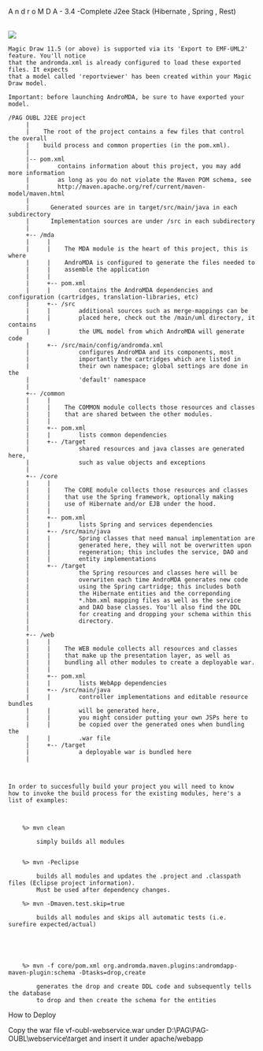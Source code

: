 A n d r o M D A  -  3.4 -Complete J2ee Stack (Hibernate , Spring , Rest)

   <br>
<img  src="https://github.com/ayman-elgharabawy/Andromda-Hibernate-ejb-spring-rest-fullstack-/blob/master/diagram1.jpg?raw=true" />
<br>


    Magic Draw 11.5 (or above) is supported via its 'Export to EMF-UML2' feature. You'll notice
    that the andromda.xml is already configured to load these exported files. It expects
    that a model called 'reportviewer' has been created within your Magic Draw model.

    Important: before launching AndroMDA, be sure to have exported your model.

    /PAG OUBL J2EE project
         |
         |    The root of the project contains a few files that control the overall
         |    build process and common properties (in the pom.xml).
         |
         |-- pom.xml
         |        contains information about this project, you may add more information
         |        as long as you do not violate the Maven POM schema, see
         |        http://maven.apache.org/ref/current/maven-model/maven.html
         |
         |      Generated sources are in target/src/main/java in each subdirectory
         |      Implementation sources are under /src in each subdirectory
         |
         +-- /mda
         |     |
         |     |    The MDA module is the heart of this project, this is where
         |     |    AndroMDA is configured to generate the files needed to
         |     |    assemble the application
         |     |
         |     +-- pom.xml
         |     |        contains the AndroMDA dependencies and configuration (cartridges, translation-libraries, etc)
         |     +-- /src
         |     |        additional sources such as merge-mappings can be
         |     |        placed here, check out the /main/uml directory, it contains
         |     |        the UML model from which AndroMDA will generate code
         |     +-- /src/main/config/andromda.xml
         |              configures AndroMDA and its components, most
         |              importantly the cartridges which are listed in
         |              their own namespace; global settings are done in the
         |              'default' namespace
         |
         +-- /common
         |     |
         |     |    The COMMON module collects those resources and classes
         |     |    that are shared between the other modules.
         |     |
         |     +-- pom.xml
         |     |        lists common dependencies
         |     +-- /target
         |              shared resources and java classes are generated here,
         |              such as value objects and exceptions
         |
         +-- /core
         |     |
         |     |    The CORE module collects those resources and classes
         |     |    that use the Spring framework, optionally making
         |     |    use of Hibernate and/or EJB under the hood.
         |     |
         |     +-- pom.xml
         |     |        lists Spring and services dependencies
         |     +-- /src/main/java
         |     |        Spring classes that need manual implementation are
         |     |        generated here, they will not be overwritten upon
         |     |        regeneration; this includes the service, DAO and
         |     |        entity implementations
         |     +-- /target
         |              the Spring resources and classes here will be
         |              overwriten each time AndroMDA generates new code
         |              using the Spring cartridge; this includes both
         |              the Hibernate entities and the correponding
         |              *.hbm.xml mapping files as well as the service
         |              and DAO base classes. You'll also find the DDL
         |              for creating and dropping your schema within this
         |              directory.
         |
         +-- /web
         |     |
         |     |    The WEB module collects all resources and classes
         |     |    that make up the presentation layer, as well as
         |     |    bundling all other modules to create a deployable war.
         |     |
         |     +-- pom.xml
         |     |        lists WebApp dependencies
         |     +-- /src/main/java
         |     |        controller implementations and editable resource bundles
         |     |        will be generated here,
         |     |        you might consider putting your own JSPs here to
         |     |        be copied over the generated ones when bundling the
         |     |        .war file
         |     +-- /target
         |              a deployable war is bundled here
         |



    In order to succesfully build your project you will need to know
    how to invoke the build process for the existing modules, here's a
    list of examples:

    

        %> mvn clean

            simply builds all modules


        %> mvn -Peclipse

            builds all modules and updates the .project and .classpath files (Eclipse project information).
            Must be used after dependency changes.

        %> mvn -Dmaven.test.skip=true

            builds all modules and skips all automatic tests (i.e. surefire expected/actual)





        %> mvn -f core/pom.xml org.andromda.maven.plugins:andromdapp-maven-plugin:schema -Dtasks=drop,create

            generates the drop and create DDL code and subsequently tells the database
            to drop and then create the schema for the entities

       
How to Deploy 

Copy the war file vf-oubl-webservice.war under  D:\PAG\PAG-OUBL\webservice\target and insert it under apache/webapp 